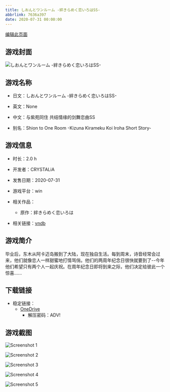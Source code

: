 ```yaml
---
title: しおんとワンルーム -絆きらめく恋いろはSS-
abbrlink: 7636a397
date: 2020-07-31 00:00:00
---
```

[编辑此页面](https://github.com/ACG-3/ADV3-source/blob/main/source/_posts/games/%E3%81%97%E3%81%8A%E3%82%93%E3%81%A8%E3%83%AF%E3%83%B3%E3%83%AB%E3%83%BC%E3%83%A0%20-%E7%B5%86%E3%81%8D%E3%82%89%E3%82%81%E3%81%8F%E6%81%8B%E3%81%84%E3%82%8D%E3%81%AFSS-.md)

## 游戏封面

![しおんとワンルーム -絆きらめく恋いろはSS-](https://pan.timero.xyz/onedrive/img_lib_001/%E3%81%97%E3%81%8A%E3%82%93%E3%81%A8%E3%83%AF%E3%83%B3%E3%83%AB%E3%83%BC%E3%83%A0%20-%E7%B5%86%E3%81%8D%E3%82%89%E3%82%81%E3%81%8F%E6%81%8B%E3%81%84%E3%82%8D%E3%81%AFSS-_cover.avif)


## 游戏名称

- 日文：しおんとワンルーム -絆きらめく恋いろはSS-
- 英文：None
- 中文：与紫苑同住 共结情缘的剑舞恋曲SS

- 别名：Shion to One Room -Kizuna Kirameku Koi Iroha Short Story-


## 游戏信息

- 时长：2.0 h
- 开发者：CRYSTALiA
- 发售日期：2020-07-31
- 游戏平台：win
- 相关作品：
   - 原作：絆きらめく恋いろは

- 相关链接：[vndb](https://vndb.org/v28538)


## 游戏简介

毕业后，东木从阿卡迈岛搬到了大陆，现在独自生活。每到周末，诗音经常会过来，他们就像恋人一样甜蜜地打情骂俏。他们的两周年纪念日很快就要到了--今年他们希望只有两个人一起庆祝。在周年纪念日即将到来之际，他们决定给彼此一个惊喜......




## 下载链接

- 稳定链接：
    - [OneDrive](https://pan.timero.xyz/onedrive/adv_lib_001/%E3%81%97%E3%81%8A%E3%82%93%E3%81%A8%E3%83%AF%E3%83%B3%E3%83%AB%E3%83%BC%E3%83%A0%20-%E7%B5%86%E3%81%8D%E3%82%89%E3%82%81%E3%81%8F%E6%81%8B%E3%81%84%E3%82%8D%E3%81%AFSS-)
        - 解压密码：ADV!



## 游戏截图


![Screenshot 1](https://pan.timero.xyz/onedrive/img_lib_001/%E3%81%97%E3%81%8A%E3%82%93%E3%81%A8%E3%83%AF%E3%83%B3%E3%83%AB%E3%83%BC%E3%83%A0%20-%E7%B5%86%E3%81%8D%E3%82%89%E3%82%81%E3%81%8F%E6%81%8B%E3%81%84%E3%82%8D%E3%81%AFSS-_Screenshot_1.avif)

![Screenshot 2](https://pan.timero.xyz/onedrive/img_lib_001/%E3%81%97%E3%81%8A%E3%82%93%E3%81%A8%E3%83%AF%E3%83%B3%E3%83%AB%E3%83%BC%E3%83%A0%20-%E7%B5%86%E3%81%8D%E3%82%89%E3%82%81%E3%81%8F%E6%81%8B%E3%81%84%E3%82%8D%E3%81%AFSS-_Screenshot_2.avif)

![Screenshot 3](https://pan.timero.xyz/onedrive/img_lib_001/%E3%81%97%E3%81%8A%E3%82%93%E3%81%A8%E3%83%AF%E3%83%B3%E3%83%AB%E3%83%BC%E3%83%A0%20-%E7%B5%86%E3%81%8D%E3%82%89%E3%82%81%E3%81%8F%E6%81%8B%E3%81%84%E3%82%8D%E3%81%AFSS-_Screenshot_3.avif)

![Screenshot 4](https://pan.timero.xyz/onedrive/img_lib_001/%E3%81%97%E3%81%8A%E3%82%93%E3%81%A8%E3%83%AF%E3%83%B3%E3%83%AB%E3%83%BC%E3%83%A0%20-%E7%B5%86%E3%81%8D%E3%82%89%E3%82%81%E3%81%8F%E6%81%8B%E3%81%84%E3%82%8D%E3%81%AFSS-_Screenshot_4.avif)

![Screenshot 5](https://pan.timero.xyz/onedrive/img_lib_001/%E3%81%97%E3%81%8A%E3%82%93%E3%81%A8%E3%83%AF%E3%83%B3%E3%83%AB%E3%83%BC%E3%83%A0%20-%E7%B5%86%E3%81%8D%E3%82%89%E3%82%81%E3%81%8F%E6%81%8B%E3%81%84%E3%82%8D%E3%81%AFSS-_Screenshot_5.avif)


